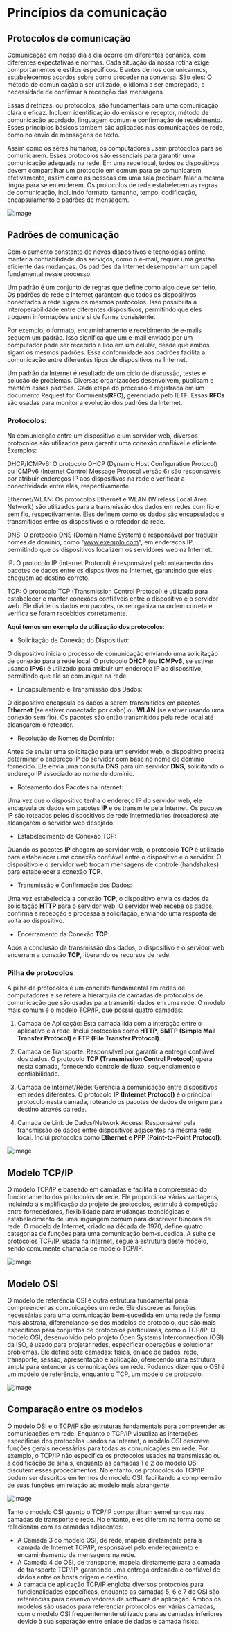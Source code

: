 # Princípios da comunicação

## Protocolos de comunicação

Comunicação em nosso dia a dia ocorre em diferentes cenários, com diferentes expectativas e normas. Cada situação da nossa rotina exige comportamentos e estilos específicos. E antes de nos comunicarmos, 
estabelecemos acordos sobre como proceder na conversa. São eles: O método de comunicação a ser utilizado, o idioma a ser empregado, a necessidade de confirmar a recepção das mensagens.


Essas diretrizes, ou protocolos, são fundamentais para uma comunicação clara e eficaz. Incluem identificação do emissor e receptor, método de comunicação acordado, linguagem comum e confirmação de 
recebimento. Esses princípios básicos também são aplicados nas comunicações de rede, como no envio de mensagens de texto.

Assim como os seres humanos, os computadores usam protocolos para se comunicarem. Esses protocolos são essenciais para garantir uma comunicação adequada na rede. Em uma rede local, todos os dispositivos devem 
compartilhar um protocolo em comum para se comunicarem efetivamente, assim como as pessoas em uma sala precisam falar a mesma língua para se entenderem. Os protocolos de rede estabelecem as regras de comunicação, 
incluindo formato, tamanho, tempo, codificação, encapsulamento e padrões de mensagem.

![image](https://github.com/micvet/bootcamp-qa-automacao-cypress/assets/86981990/1be75427-8554-4271-b2ca-b63b7c5588e6)

## Padrões de comunicação

Com o aumento constante de novos dispositivos e tecnologias online, manter a confiabilidade dos serviços, como o e-mail, requer uma gestão eficiente das mudanças. Os padrões da Internet desempenham um papel fundamental nesse processo.

Um padrão é um conjunto de regras que define como algo deve ser feito. Os padrões de rede e Internet garantem que todos os dispositivos conectados à rede sigam os mesmos protocolos. Isso possibilita a interoperabilidade entre diferentes dispositivos, permitindo que eles troquem informações entre si de forma consistente.

Por exemplo, o formato, encaminhamento e recebimento de e-mails seguem um padrão. Isso significa que um e-mail enviado por um computador pode ser recebido e lido em um celular, desde que ambos sigam os mesmos padrões. Essa conformidade aos padrões facilita a comunicação entre diferentes tipos de dispositivos na Internet.

Um padrão da Internet é resultado de um ciclo de discussão, testes e solução de problemas. Diversas organizações desenvolvem, publicam e mantêm esses padrões. Cada etapa do processo é registrada em um documento Request for Comments(**RFC**), gerenciado pelo IETF. Essas **RFCs** são usadas para monitor a evolução dos padrões da Internet.

### Protocolos:

Na comunicação entre um dispositivo e um servidor web, diversos protocolos são utilizados para garantir uma conexão confiável e eficiente. Exemplos:

DHCP/ICMPv6: O protocolo DHCP (Dynamic Host Configuration Protocol) ou ICMPv6 (Internet Control Message Protocol versão 6) são responsáveis por atribuir endereços IP aos dispositivos na rede e verificar a conectividade entre eles, respectivamente.

Ethernet/WLAN: Os protocolos Ethernet e WLAN (Wireless Local Area Network) são utilizados para a transmissão dos dados em redes com fio e sem fio, respectivamente. Eles definem como os dados são encapsulados e transmitidos entre os dispositivos e o roteador da rede.

DNS: O protocolo DNS (Domain Name System) é responsável por traduzir nomes de domínio, como "www.exemplo.com", em endereços IP, permitindo que os dispositivos localizem os servidores web na Internet.

IP: O protocolo IP (Internet Protocol) é responsável pelo roteamento dos pacotes de dados entre os dispositivos na Internet, garantindo que eles cheguem ao destino correto.

TCP: O protocolo TCP (Transmission Control Protocol) é utilizado para estabelecer e manter conexões confiáveis entre o dispositivo e o servidor web. Ele divide os dados em pacotes, os reorganiza na ordem correta e verifica se foram recebidos corretamente.

**Aqui temos um exemplo de utilização dos protocolos**:

* Solicitação de Conexão do Dispositivo:

O dispositivo inicia o processo de comunicação enviando uma solicitação de conexão para a rede local.
O protocolo **DHCP** (ou **ICMPv6**, se estiver usando **IPv6**) é utilizado para atribuir um endereço IP ao dispositivo, permitindo que ele se comunique na rede.

* Encapsulamento e Transmissão dos Dados:

O dispositivo encapsula os dados a serem transmitidos em pacotes **Ethernet** (se estiver conectado por cabo) ou **WLAN** (se estiver usando uma conexão sem fio).
Os pacotes são então transmitidos pela rede local até alcançarem o roteador.

* Resolução de Nomes de Domínio:

Antes de enviar uma solicitação para um servidor web, o dispositivo precisa determinar o endereço IP do servidor com base no nome de domínio fornecido.
Ele envia uma consulta **DNS** para um servidor **DNS**, solicitando o endereço IP associado ao nome de domínio.

* Roteamento dos Pacotes na Internet:

Uma vez que o dispositivo tenha o endereço IP do servidor web, ele encapsula os dados em pacotes **IP** e os transmite pela Internet.
Os pacotes **IP** são roteados pelos dispositivos de rede intermediários (roteadores) até alcançarem o servidor web desejado.

* Estabelecimento da Conexão TCP:

Quando os pacotes **IP** chegam ao servidor web, o protocolo **TCP** é utilizado para estabelecer uma conexão confiável entre o dispositivo e o servidor.
O dispositivo e o servidor web trocam mensagens de controle (handshakes) para estabelecer a conexão **TCP**.

* Transmissão e Confirmação dos Dados:

Uma vez estabelecida a conexão **TCP**, o dispositivo envia os dados da solicitação **HTTP** para o servidor web.
O servidor web recebe os dados, confirma a recepção e processa a solicitação, enviando uma resposta de volta ao dispositivo.

* Encerramento da Conexão **TCP**:

Após a conclusão da transmissão dos dados, o dispositivo e o servidor web encerram a conexão **TCP**, liberando os recursos de rede.

### Pilha de protocolos

A pilha de protocolos é um conceito fundamental em redes de computadores e se refere à hierarquia de camadas de protocolos de comunicação que são usadas para transmitir dados em uma rede. O modelo mais comum é o modelo TCP/IP, que possui quatro camadas:

1. Camada de Aplicação: Esta camada lida com a interação entre o aplicativo e a rede. Inclui protocolos como **HTTP**, **SMTP (Simple Mail Transfer Protocol)** e **FTP (File Transfer Protocol)**.

2. Camada de Transporte: Responsável por garantir a entrega confiável dos dados. O protocolo **TCP (Transmission Control Protocol)** opera nesta camada, fornecendo controle de fluxo, sequenciamento e confiabilidade.

3. Camada de Internet/Rede: Gerencia a comunicação entre dispositivos em redes diferentes. O protocolo **IP (Internet Protocol)** é o principal protocolo nesta camada, roteando os pacotes de dados de origem para destino através da rede.

4. Camada de Link de Dados/Network Access: Responsável pela transmissão de dados entre dispositivos adjacentes na mesma rede local. Inclui protocolos como **Ethernet** e **PPP (Point-to-Point Protocol)**.

![image](https://github.com/micvet/bootcamp-qa-automacao-cypress/assets/86981990/82248b95-a892-46f5-b6e2-458d9fb559e1)

## Modelo TCP/IP

O modelo TCP/IP é baseado em camadas e facilita a compreensão do funcionamento dos protocolos de rede. Ele proporciona várias vantagens, incluindo a simplificação do projeto de protocolos, estímulo à competição entre fornecedores, flexibilidade para mudanças tecnológicas e estabelecimento de uma linguagem comum para descrever funções de rede. O modelo de Internet, criado na década de 1970, define quatro categorias de funções para uma comunicação bem-sucedida. A suite de protocolos TCP/IP, usada na Internet, segue a estrutura deste modelo, sendo comumente chamada de modelo TCP/IP.

![image](https://github.com/micvet/bootcamp-qa-automacao-cypress/assets/86981990/01c10e07-2d83-41c0-976e-7b6a9c9756d2)

## Modelo OSI

O modelo de referência OSI é outra estrutura fundamental para compreender as comunicações em rede. Ele descreve as funções necessárias para uma comunicação bem-sucedida em uma rede de forma mais abstrata, diferenciando-se dos modelos de protocolo, que são mais específicos para conjuntos de protocolos particulares, como o TCP/IP. O modelo OSI, desenvolvido pelo projeto Open Systems Interconnection (OSI) da ISO, é usado para projetar redes, especificar operações e solucionar problemas. Ele define sete camadas: física, enlace de dados, rede, transporte, sessão, apresentação e aplicação, oferecendo uma estrutura ampla para entender as comunicações em rede. Podemos dizer que o OSI é um modelo de referência, enquanto o TCP, um modelo de protocolo.

![image](https://github.com/micvet/bootcamp-qa-automacao-cypress/assets/86981990/3232ac86-f76a-4cae-b064-e82ec7037856)

## Comparação entre os modelos

O modelo OSI e o TCP/IP são estruturas fundamentais para compreender as comunicações em rede. Enquanto o TCP/IP visualiza as interações específicas dos protocolos usados na Internet, o modelo OSI descreve funções gerais necessárias para todas as comunicações em rede. Por exemplo, o TCP/IP não especifica os protocolos usados na transmissão ou a codificação de sinais, enquanto as camadas 1 e 2 do modelo OSI discutem esses procedimentos. No entanto, os protocolos do TCP/IP podem ser descritos em termos do modelo OSI, facilitando a compreensão de suas funções em relação ao modelo mais abrangente.

![image](https://github.com/micvet/bootcamp-qa-automacao-cypress/assets/86981990/69720514-1da7-41fa-b017-80c3f1154df0)


Tanto o modelo OSI quanto o TCP/IP compartilham semelhanças nas camadas de transporte e rede. No entanto, eles diferem na forma como se relacionam com as camadas adjacentes:

* A Camada 3 do modelo OSI, de rede, mapeia diretamente para a camada de Internet TCP/IP, responsável pelo endereçamento e encaminhamento de mensagens na rede.
* A Camada 4 do OSI, de transporte, mapeia diretamente para a camada de transporte TCP/IP, garantindo uma entrega ordenada e confiável de dados entre os hosts origem e destino.
* A camada de aplicação TCP/IP engloba diversos protocolos para funcionalidades específicas, enquanto as camadas 5, 6 e 7 do OSI são referências para desenvolvedores de software de aplicação.
Ambos os modelos são usados para referenciar protocolos em várias camadas, com o modelo OSI frequentemente utilizado para as camadas inferiores devido à sua separação entre enlace de dados e camada física.








